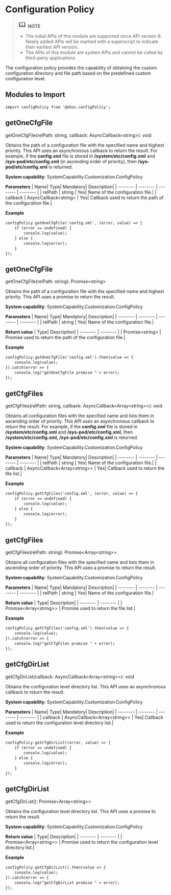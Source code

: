 # Configuration Policy

> ![icon-note.gif](public_sys-resources/icon-note.gif) **NOTE**
> - The initial APIs of this module are supported since API version 8. Newly added APIs will be marked with a superscript to indicate their earliest API version.
> - The APIs of this module are system APIs and cannot be called by third-party applications.

The configuration policy provides the capability of obtaining the custom configuration directory and file path based on the predefined custom configuration level.

## Modules to Import

```
import configPolicy from '@ohos.configPolicy';
```

## getOneCfgFile

getOneCfgFile(relPath: string, callback: AsyncCallback&lt;string&gt;): void

Obtains the path of a configuration file with the specified name and highest priority. This API uses an asynchronous callback to return the result.
For example, if the **config.xml** file is stored in **/system/etc/config.xml** and **/sys-pod/etc/config.xml** (in ascending order of priority), then **/sys-pod/etc/config.xml** is returned.

**System capability**: SystemCapability.Customization.ConfigPolicy

**Parameters**
  | Name| Type| Mandatory| Description|
  | -------- | -------- | -------- | -------- |
  | relPath | string | Yes| Name of the configuration file.|
  | callback | AsyncCallback&lt;string&gt; | Yes| Callback used to return the path of the configuration file.|

**Example**
  ```
  configPolicy.getOneCfgFile('config.xml', (error, value) => {
      if (error == undefined) {
          console.log(value);
      } else {
          console.log(error);
      }
  });
  ```


## getOneCfgFile

getOneCfgFile(relPath: string): Promise&lt;string&gt;

Obtains the path of a configuration file with the specified name and highest priority. This API uses a promise to return the result.

**System capability**: SystemCapability.Customization.ConfigPolicy

**Parameters**
  | Name| Type| Mandatory| Description|
  | -------- | -------- | -------- | -------- |
  | relPath | string | Yes| Name of the configuration file.|

**Return value**
  | Type| Description|
  | -------- | -------- |
  | Promise&lt;string&gt; | Promise used to return the path of the configuration file.|

**Example**
  ```
  configPolicy.getOneCfgFile('config.xml').then(value => {
      console.log(value);
  }).catch(error => {
      console.log("getOneCfgFile promise " + error);
  });
  ```


## getCfgFiles

getCfgFiles(relPath: string, callback: AsyncCallback&lt;Array&lt;string&gt;&gt;): void

Obtains all configuration files with the specified name and lists them in ascending order of priority. This API uses an asynchronous callback to return the result. For example, if the **config.xml** file is stored in **/system/etc/config.xml**
and **/sys-pod/etc/config.xml**, then **/system/etc/config.xml, /sys-pod/etc/config.xml** is returned.

**System capability**: SystemCapability.Customization.ConfigPolicy

**Parameters**
  | Name| Type| Mandatory| Description|
  | -------- | -------- | -------- | -------- |
  | relPath | string | Yes| Name of the configuration file.|
  | callback | AsyncCallback&lt;Array&lt;string&gt;&gt; | Yes| Callback used to return the file list.|

**Example**
  ```
  configPolicy.getCfgFiles('config.xml', (error, value) => {
      if (error == undefined) {
          console.log(value);
      } else {
          console.log(error);
      }
  });
  ```


## getCfgFiles

getCfgFiles(relPath: string): Promise&lt;Array&lt;string&gt;&gt;

Obtains all configuration files with the specified name and lists them in ascending order of priority. This API uses a promise to return the result.

**System capability**: SystemCapability.Customization.ConfigPolicy

**Parameters**
  | Name| Type| Mandatory| Description|
  | -------- | -------- | -------- | -------- |
  | relPath | string | Yes| Name of the configuration file.|

**Return value**
  | Type| Description|
  | -------- | -------- |
  | Promise&lt;Array&lt;string&gt;&gt; | Promise used to return the file list.|

**Example**
  ```
  configPolicy.getCfgFiles('config.xml').then(value => {
      console.log(value);
  }).catch(error => {
      console.log("getCfgFiles promise " + error);
  });
  ```


## getCfgDirList

getCfgDirList(callback: AsyncCallback&lt;Array&lt;string&gt;&gt;): void

Obtains the configuration level directory list. This API uses an asynchronous callback to return the result.

**System capability**: SystemCapability.Customization.ConfigPolicy

**Parameters**
  | Name| Type| Mandatory| Description|
  | -------- | -------- | -------- | -------- |
  | callback | AsyncCallback&lt;Array&lt;string&gt;&gt; | Yes| Callback used to return the configuration level directory list.|

**Example**
  ```
  configPolicy.getCfgDirList((error, value) => {
      if (error == undefined) {
          console.log(value);
      } else {
          console.log(error);
      }
  });
  ```


## getCfgDirList

getCfgDirList(): Promise&lt;Array&lt;string&gt;&gt;

Obtains the configuration level directory list. This API uses a promise to return the result.

**System capability**: SystemCapability.Customization.ConfigPolicy

**Return value**
  | Type| Description|
  | -------- | -------- |
  | Promise&lt;Array&lt;string&gt;&gt; | Promise used to return the configuration level directory list.|

**Example**
  ```
  configPolicy.getCfgDirList().then(value => {
      console.log(value);
  }).catch(error => {
      console.log("getCfgDirList promise " + error);
  });
  ```
